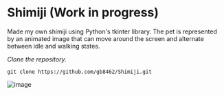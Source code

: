 # Shimiji (Work in progress)

Made my own shimiji using Python's tkinter library. The pet is represented by an animated image that can move around the screen and alternate between idle and walking states.


_Clone the repository._

```ins
git clone https://github.com/gb8462/Shimiji.git
```
![image](https://github.com/user-attachments/assets/27f57e53-f93c-44a1-8c4e-6bd721b7b043)

